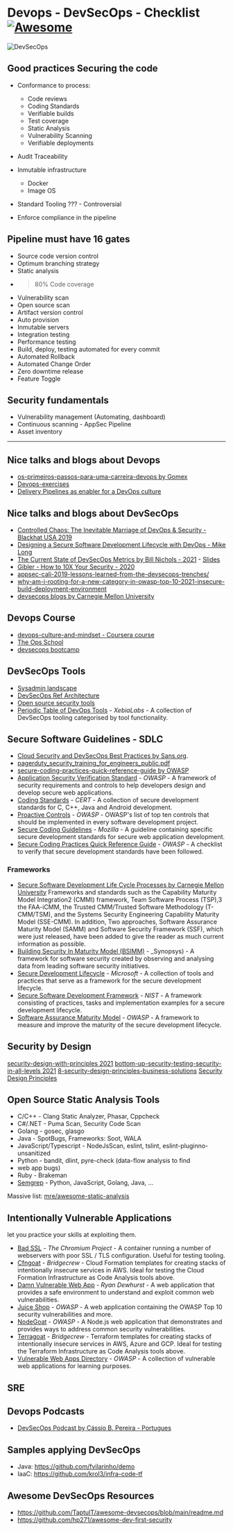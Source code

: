 # Devops - DevSecOps - Checklist [![Awesome](https://awesome.re/badge.svg)](https://github.com/krol3/devsecops-resources)

![DevSecOps](https://github.com/krol3/devsecops-resources/blob/main/devsecops.png)

## Good practices Securing the code

- Conformance to process:
  * Code reviews
  * Coding Standards
  * Verifiable builds
  * Test coverage
  * Static Analysis
  * Vulnerability Scanning
  * Verifiable deployments

- Audit Traceability

- Inmutable infrastructure
  * Docker
  * Image OS

- Standard Tooling ??? - Controversial

- Enforce compliance in the pipeline

## Pipeline must have 16 gates
* Source code version control
* Optimum branching strategy
* Static analysis
* > 80% Code coverage
* Vulnerability scan
* Open source scan
* Artifact version control
* Auto provision
* Inmutable servers
* Integration testing
* Performance testing
* Build, deploy, testing automated for every commit
* Automated Rollback
* Automated Change Order
* Zero downtime release
* Feature Toggle

## Security fundamentals
- Vulnerability management (Automating, dashboard)
- Continuous scanning - AppSec Pipeline
- Asset inventory

---
## Nice talks and blogs about Devops
- [os-primeiros-passos-para-uma-carreira-devops by Gomex](https://gomex.me/2018/01/05/os-primeiros-passos-para-uma-carreira-devops/)
- [Devops-exercises](https://github.com/bregman-arie/devops-exercises)
- [Delivery Pipelines as enabler for a DevOps culture](https://medium.com/hackernoon/delivery-pipelines-as-enabler-for-a-devops-culture-ebc45963f703)

## Nice talks and blogs about DevSecOps
* [Controlled Chaos: The Inevitable Marriage of DevOps & Security - Blackhat USA 2019](https://youtu.be/LGaD9p1rQ2s)
* [Designing a Secure Software Development Lifecycle with DevOps - Mike Long](https://youtu.be/yqqhrrZK62Q)
* [The Current State of DevSecOps Metrics by Bill Nichols - 2021](https://insights.sei.cmu.edu/blog/the-current-state-of-devsecops-metrics/) - [Slides](https://published-prd.lanyonevents.com/published/rsaus20/sessionsFiles/17446/2020_USA20_DSO-T11_01_DevSecOps%20State%20of%20the%20Union.pdf)
* [Gibler - How to 10X Your Security - 2020](https://docs.google.com/presentation/d/1lfEvXtw5RTj3JmXwSQDXy8or87_BHrFbo1ZtQQlHbq0/edit?usp=sharing)
* [appsec-cali-2019-lessons-learned-from-the-devsecops-trenches/](https://tldrsec.com/blog/appsec-cali-2019-lessons-learned-from-the-devsecops-trenches/)
* [why-am-i-rooting-for-a-new-category-in-owasp-top-10-2021-insecure-build-deployment-environment](https://infosecwriteups.com/why-am-i-rooting-for-a-new-category-in-owasp-top-10-2021-insecure-build-deployment-environment-e255242530e9)
* [devsecops blogs by Carnegie Mellon University](https://insights.sei.cmu.edu/blog/topics/devsecops/)

## Devops Course 

* [devops-culture-and-mindset - Coursera course](https://www.coursera.org/learn/devops-culture-and-mindset/home/welcome)
* [The Ops School](https://www.opsschool.org/introduction.html)
* [devsecops bootcamp](http://devsecops.github.io/)


## DevSecOps Tools
* [Sysadmin landscape](https://sysadmin.it-landscape.info/)
* [DevSecOps Ref Architecture](https://www.sonatype.com/hubfs/DevSecOps%20Reference%20Architecture.pdf)
* [Open source security tools](https://techblog.bozho.net/list-of-open-source-security-tools/)
* [Periodic Table of DevOps Tools](https://xebialabs.com/periodic-table-of-devops-tools/) - _XebiaLabs_ - A collection of DevSecOps tooling categorised by tool functionality.

## Secure Software Guidelines - SDLC

- [Cloud Security and DevSecOps Best Practices by Sans.org](https://www.sans.org/security-resources/posters/cloud-security-devsecops-practices/200/download).
- [pagerduty_security_training_for_engineers_public.pdf](https://sudo.pagerduty.com/assets/pdf/pagerduty_security_training_for_engineers_public.pdf)
- [secure-coding-practices-quick-reference-guide by OWASP](https://owasp.org/www-project-secure-coding-practices-quick-reference-guide/migrated_content)
- [Application Security Verification Standard](https://owasp.org/www-project-application-security-verification-standard/) - _OWASP_ - A framework of security requirements and controls to help developers design and develop secure web applications.
- [Coding Standards](https://wiki.sei.cmu.edu/confluence/display/seccode/SEI+CERT+Coding+Standards) - _CERT_ - A collection of secure development standards for C, C++, Java and Android development.
- [Proactive Controls](https://owasp.org/www-project-proactive-controls/) - _OWASP_ - OWASP's list of top ten controls that should be implemented in every software development project.
- [Secure Coding Guidelines](https://wiki.mozilla.org/WebAppSec/Secure_Coding_Guidelines) - _Mozilla_ - A guideline containing specific secure development standards for secure web application development.
- [Secure Coding Practices Quick Reference Guide](https://owasp.org/www-pdf-archive/OWASP_SCP_Quick_Reference_Guide_v2.pdf) - _OWASP_ - A checklist to verify that secure development standards have been followed.

### Frameworks
- [Secure Software Development Life Cycle Processes by Carnegie Mellon University](https://resources.sei.cmu.edu/asset_files/WhitePaper/2013_019_001_297287.pdf)
Frameworks and standards such as the Capability Maturity Model Integration2 (CMMI) framework, Team Software Process (TSP),3 the FAA-iCMM, the Trusted CMM/Trusted Software Methodology (T-CMM/TSM), and the Systems Security Engineering Capability Maturity Model (SSE-CMM). In addition, Two approaches, Software Assurance Maturity Model (SAMM) and Software Security Framework (SSF), which were just released, have been added to give the reader as much current information as possible.
- [Building Security In Maturity Model (BSIMM)](https://www.bsimm.com/framework.html) - _Synopsys) - A framework for software security created by observing and analysing data from leading software security initiatives.
- [Secure Development Lifecycle](https://www.microsoft.com/en-us/securityengineering/sdl/practices) - _Microsoft_ - A collection of tools and practices that serve as a framework for the secure development lifecycle.
- [Secure Software Development Framework](https://csrc.nist.gov/CSRC/media/Publications/white-paper/2019/06/07/mitigating-risk-of-software-vulnerabilities-with-ssdf/draft/documents/ssdf-for-mitigating-risk-of-software-vulns-draft.pdf) - _NIST_ - A framework consisting of practices, tasks and implementation examples for a secure development lifecycle.
- [Software Assurance Maturity Model](https://github.com/OWASP/samm) - _OWASP_ - A framework to measure and improve the maturity of the secure development lifecycle.

## Security by Design
[security-design-with-principles 2021](https://medium.com/ouspg/security-design-with-principles-a8c045765b93)
[bottom-up-security-testing-security-in-all-levels 2021](https://medium.com/ouspg/bottom-up-security-testing-security-in-all-levels-654e4f7e8ed7)
[8-security-design-principles-business-solutions](https://www.openbusinesscouncil.org/8-security-design-principles-business-solutions/)
[Security Design Principles](https://line.17qq.com/articles/klgpomlov.html)

## Open Source Static Analysis Tools
* C/C++ - Clang Static Analyzer, Phasar, Cppcheck
* C#/.NET - Puma Scan, Security Code Scan
* Golang - gosec, glasgo
* Java - SpotBugs, Frameworks: Soot, WALA
* JavaScript/Typescript - NodeJsScan, eslint, tslint, eslint-pluginno-unsanitized
* Python - bandit, dlint, pyre-check (data-flow analysis to find
* web app bugs)
* Ruby - Brakeman
* [Semgrep](https://github.com/returntocorp/semgrep#readme) - Python, JavaScript, Golang, Java, ...


Massive list: [mre/awesome-static-analysis](https://github.com/analysis-tools-dev/static-analysis)

## Intentionally Vulnerable Applications

let you practice your skills at exploiting them.

- [Bad SSL](https://github.com/chromium/badssl.com) - _The Chromium Project_ - A container running a number of webservers with poor SSL / TLS configuration. Useful for testing tooling.
- [Cfngoat](https://github.com/bridgecrewio/cfngoat) - _Bridgecrew_ - Cloud Formation templates for creating stacks of intentionally insecure services in AWS. Ideal for testing the Cloud Formation Infrastructure as Code Analysis tools above.
- [Damn Vulnerable Web App](http://www.dvwa.co.uk/) - _Ryan Dewhurst_ - A web application that provides a safe environment to understand and exploit common web vulnerabilities.
- [Juice Shop](https://github.com/bkimminich/juice-shop) - _OWASP_ - A web application containing the OWASP Top 10 security vulnerabilities and more.
- [NodeGoat](https://github.com/OWASP/NodeGoat) - _OWASP_ - A Node.js web application that demonstrates and provides ways to address common security vulnerabilities.
- [Terragoat](https://github.com/bridgecrewio/terragoat) - _Bridgecrew_ - Terraform templates for creating stacks of intentionally insecure services in AWS, Azure and GCP. Ideal for testing the Terraform Infrastructure as Code Analysis tools above.
- [Vulnerable Web Apps Directory](https://owasp.org/www-project-vulnerable-web-applications-directory) - _OWASP_ - A collection of vulnerable web applications for learning purposes.

## SRE

## Devops Podcasts

* [DevSecOps Podcast by Cássio B. Pereira - Portugues](https://youtube.com/playlist?list=PLC2UsZBhySmJU0EYM6kzgchnXikYXZzmi)

## Samples applying DevSecOps

* Java: https://github.com/fvilarinho/demo
* IaaC: https://github.com/krol3/infra-code-tf

## Awesome DevSecOps Resources
- https://github.com/TaptuIT/awesome-devsecops/blob/main/readme.md
- https://github.com/hp271/awesome-dev-first-security

